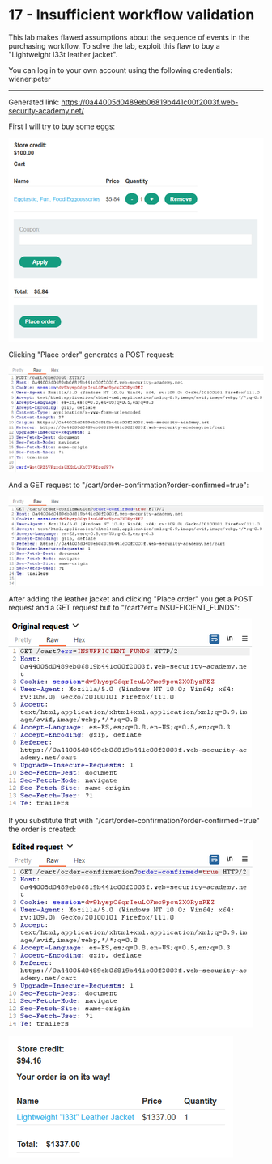 
# 17 - Insufficient workflow validation

This lab makes flawed assumptions about the sequence of events in the purchasing workflow. To solve the lab, exploit this flaw to buy a "Lightweight l33t leather jacket".

You can log in to your own account using the following credentials: wiener:peter

---------------------------------------------

Generated link: https://0a44005d0489eb06819b441c00f2003f.web-security-academy.net/


First I will try to buy some eggs:



![img](images/17%20-%20Insufficient%20workflow%20validation/1.png)

Clicking "Place order" generates a POST request:



![img](images/17%20-%20Insufficient%20workflow%20validation/2.png)

And a GET request to "/cart/order-confirmation?order-confirmed=true":



![img](images/17%20-%20Insufficient%20workflow%20validation/3.png)

After adding the leather jacket and clicking "Place order" you get a POST request and a GET request but to "/cart?err=INSUFFICIENT_FUNDS":



![img](images/17%20-%20Insufficient%20workflow%20validation/4.png)

If you substitute that with "/cart/order-confirmation?order-confirmed=true" the order is created:



![img](images/17%20-%20Insufficient%20workflow%20validation/5.png)



![img](images/17%20-%20Insufficient%20workflow%20validation/6.png)

